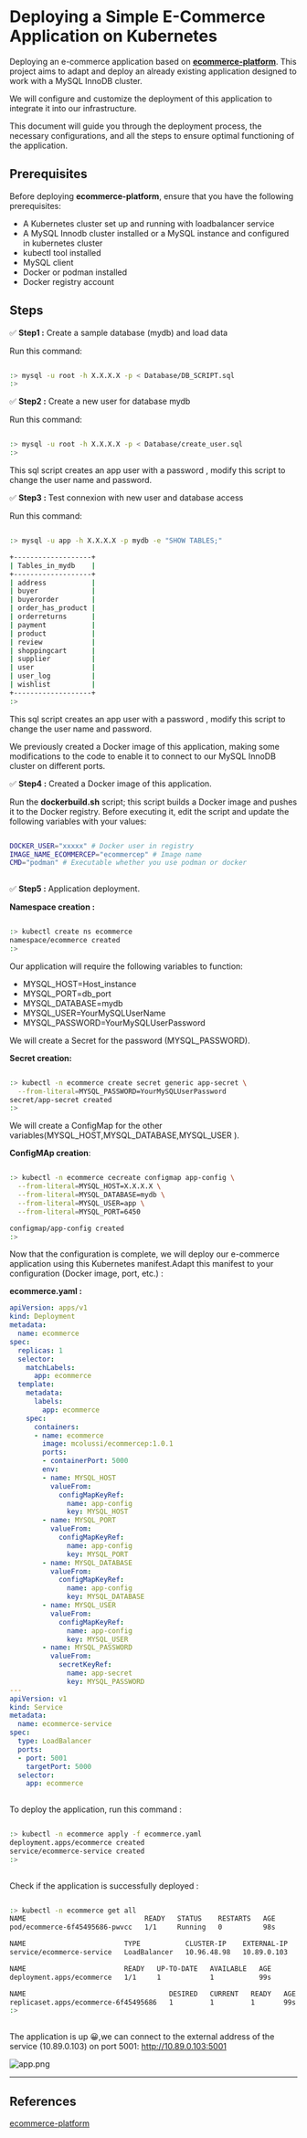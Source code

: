 # Deploying a Simple E-Commerce Application on Kubernetes

Deploying an e-commerce application based on [**ecommerce-platform**](https://github.com/just-a-rookie-2001/ecommerce-platform). This project aims to adapt and deploy an already existing application designed to work with a MySQL InnoDB cluster.

We will configure and customize the deployment of this application to integrate it into our infrastructure. 

This document will guide you through the deployment process, the necessary configurations, and all the steps to ensure optimal functioning of the application.

## Prerequisites

Before deploying **ecommerce-platform**, ensure that you have the following prerequisites:
- A Kubernetes cluster set up and running with loadbalancer service
- A MySQL Innodb cluster installed or a MySQL instance and configured in kubernetes cluster
- kubectl tool  installed
- MySQL client
- Docker or podman installed
- Docker registry account

## Steps

✅ **Step1 :** Create a sample database (mydb) and load data

Run this command:
```bash

:> mysql -u root -h X.X.X.X -p < Database/DB_SCRIPT.sql
:>
```

✅ **Step2 :** Create a new user for database mydb

Run this command:
```bash

:> mysql -u root -h X.X.X.X -p < Database/create_user.sql
:>
```
This sql script creates an app user with a password , modify this script to change the user name and password.


✅ **Step3 :** Test connexion with new user and database access 

Run this command:
```bash

:> mysql -u app -h X.X.X.X -p mydb -e "SHOW TABLES;"

+-------------------+
| Tables_in_mydb    |
+-------------------+
| address           |
| buyer             |
| buyerorder        |
| order_has_product |
| orderreturns      |
| payment           |
| product           |
| review            |
| shoppingcart      |
| supplier          |
| user              |
| user_log          |
| wishlist          |
+-------------------+
:>
```
This sql script creates an app user with a password , modify this script to change the user name and password.


We previously created a Docker image of this application, making some modifications to the code to enable it to connect to our MySQL InnoDB cluster on different ports.

✅ **Step4 :** Created a Docker image of this application. 

Run the **dockerbuild.sh** script; this script builds a Docker image and pushes it to the Docker registry.
Before executing it, edit the script and update the following variables with your values:
```bash

DOCKER_USER="xxxxx" # Docker user in registry
IMAGE_NAME_ECOMMERCEP="ecommercep" # Image name
CMD="podman" # Executable whether you use podman or docker 
 
```

✅ **Step5 :** Application deployment.

**Namespace creation :**
```bash

:> kubectl create ns ecommerce
namespace/ecommerce created
:>

```

Our application will require the following variables to function:

- MYSQL_HOST=Host_instance
- MYSQL_PORT=db_port
- MYSQL_DATABASE=mydb
- MYSQL_USER=YourMySQLUserName
- MYSQL_PASSWORD=YourMySQLUserPassword
	

We will create a Secret for the password (MYSQL_PASSWORD).

**Secret creation:**
```bash

:> kubectl -n ecommerce create secret generic app-secret \
  --from-literal=MYSQL_PASSWORD=YourMySQLUserPassword
secret/app-secret created
:>

```

We will create a ConfigMap for the other variables(MYSQL_HOST,MYSQL_DATABASE,MYSQL_USER ).

**ConfigMAp creation**:
```bash

:> kubectl -n ecommerce cecreate configmap app-config \
  --from-literal=MYSQL_HOST=X.X.X.X \
  --from-literal=MYSQL_DATABASE=mydb \
  --from-literal=MYSQL_USER=app \
  --from-literal=MYSQL_PORT=6450

configmap/app-config created
:>

```

Now that the configuration is complete, we will deploy our e-commerce application using this Kubernetes manifest.Adapt this manifest to your configuration (Docker image, port, etc.) :

**ecommerce.yaml :**
```yaml
apiVersion: apps/v1
kind: Deployment
metadata:
  name: ecommerce
spec:
  replicas: 1
  selector:
    matchLabels:
      app: ecommerce
  template:
    metadata:
      labels:
        app: ecommerce
    spec:
      containers:
      - name: ecommerce
        image: mcolussi/ecommercep:1.0.1
        ports:
        - containerPort: 5000
        env:
        - name: MYSQL_HOST
          valueFrom:
            configMapKeyRef:
              name: app-config
              key: MYSQL_HOST
        - name: MYSQL_PORT
          valueFrom:
            configMapKeyRef:
              name: app-config
              key: MYSQL_PORT     
        - name: MYSQL_DATABASE
          valueFrom:
            configMapKeyRef:
              name: app-config
              key: MYSQL_DATABASE
        - name: MYSQL_USER
          valueFrom:
            configMapKeyRef:
              name: app-config
              key: MYSQL_USER
        - name: MYSQL_PASSWORD
          valueFrom:
            secretKeyRef:
              name: app-secret
              key: MYSQL_PASSWORD
---
apiVersion: v1
kind: Service
metadata:
  name: ecommerce-service
spec:
  type: LoadBalancer
  ports:
  - port: 5001          
    targetPort: 5000  
  selector:
    app: ecommerce 
	
```

To deploy the application, run this command : 
```bash

:> kubectl -n ecommerce apply -f ecommerce.yaml
deployment.apps/ecommerce created
service/ecommerce-service created
:>
 
```

Check if the application is successfully deployed :

```bash

:> kubectl -n ecommerce get all
NAME                             READY   STATUS    RESTARTS   AGE
pod/ecommerce-6f45495686-pwvcc   1/1     Running   0          98s

NAME                        TYPE           CLUSTER-IP    EXTERNAL-IP   PORT(S)          AGE
service/ecommerce-service   LoadBalancer   10.96.48.98   10.89.0.103   5001:31334/TCP   99s

NAME                        READY   UP-TO-DATE   AVAILABLE   AGE
deployment.apps/ecommerce   1/1     1            1           99s

NAME                                   DESIRED   CURRENT   READY   AGE
replicaset.apps/ecommerce-6f45495686   1         1         1       99s
:>
 
```

The application  is up 😀,we can connect to the external address of the service (10.89.0.103) on port 5001:
http://10.89.0.103:5001


![app.png](imgs/app.png)


* * *

## References

 [ecommerce-platform](https://github.com/just-a-rookie-2001/ecommerce-platform)
